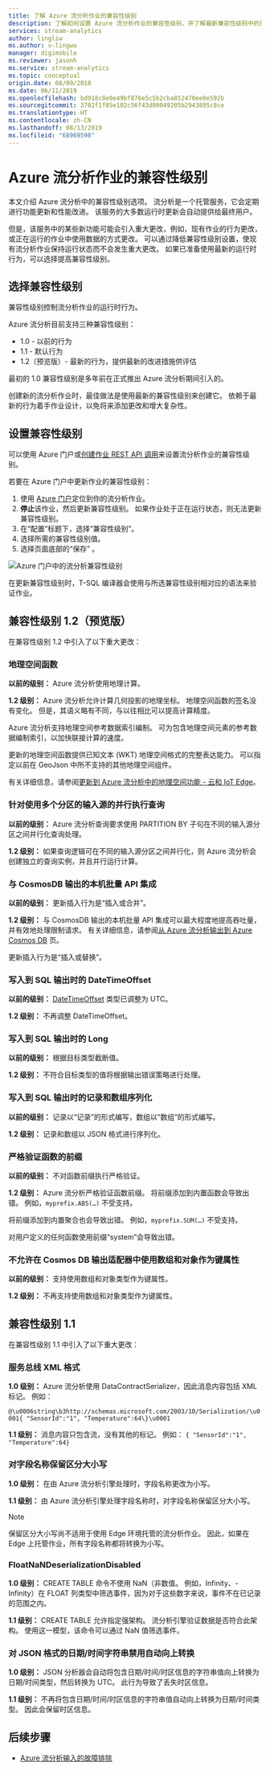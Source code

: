 ```yaml
---
title: 了解 Azure 流分析作业的兼容性级别
description: 了解如何设置 Azure 流分析作业的兼容性级别，并了解最新兼容性级别中的重大更改
services: stream-analytics
author: lingliw
ms.author: v-lingwu
manager: digimobile
ms.reviewer: jasonh
ms.service: stream-analytics
ms.topic: conceptual
origin.date: 08/09/2018
ms.date: 06/11/2019
ms.openlocfilehash: bd918c8e0e49bf876e5c5b2cba852470ee0e592b
ms.sourcegitcommit: 3702f1f85e102c56f43d80049205b2943895c8ce
ms.translationtype: HT
ms.contentlocale: zh-CN
ms.lasthandoff: 08/13/2019
ms.locfileid: "68969598"
---
```

# <a name="compatibility-level-for-azure-stream-analytics-jobs"></a>Azure 流分析作业的兼容性级别

本文介绍 Azure 流分析中的兼容性级别选项。 流分析是一个托管服务，它会定期进行功能更新和性能改进。 该服务的大多数运行时更新会自动提供给最终用户。 

但是，该服务中的某些新功能可能会引入重大更改，例如，现有作业的行为更改，或正在运行的作业中使用数据的方式更改。 可以通过降低兼容性级别设置，使现有流分析作业保持运行状态而不会发生重大更改。 如果已准备使用最新的运行时行为，可以选择提高兼容性级别。 

## <a name="choose-a-compatibility-level"></a>选择兼容性级别

兼容性级别控制流分析作业的运行时行为。 

Azure 流分析目前支持三种兼容性级别：

* 1.0 - 以前的行为
* 1.1 - 默认行为
* 1.2（预览版）- 最新的行为，提供最新的改进措施供评估

最初的 1.0 兼容性级别是多年前在正式推出 Azure 流分析期间引入的。

创建新的流分析作业时，最佳做法是使用最新的兼容性级别来创建它。 依赖于最新的行为着手作业设计，以免将来添加更改和增大复杂性。

## <a name="set-the-compatibility-level"></a>设置兼容性级别

可以使用 Azure 门户或[创建作业 REST API 调用](https://docs.microsoft.com/rest/api/streamanalytics/stream-analytics-job)来设置流分析作业的兼容性级别。

若要在 Azure 门户中更新作业的兼容性级别：

1. 使用 [Azure 门户](https://portal.azure.cn)定位到你的流分析作业。
2. **停止**该作业，然后更新兼容性级别。 如果作业处于正在运行状态，则无法更新兼容性级别。
3. 在“配置”标题下，选择“兼容性级别”。  
4. 选择所需的兼容性级别值。
5. 选择页面底部的“保存”  。

![Azure 门户中的流分析兼容性级别](media/stream-analytics-compatibility-level/stream-analytics-compatibility.png)

在更新兼容性级别时，T-SQL 编译器会使用与所选兼容性级别相对应的语法来验证作业。 

## <a name="compatibility-level-12-preview"></a>兼容性级别 1.2（预览版）

在兼容性级别 1.2 中引入了以下重大更改：

### <a name="geospatial-functions"></a>地理空间函数 

**以前的级别：** Azure 流分析使用地理计算。

**1.2 级别：** Azure 流分析允许计算几何投影的地理坐标。 地理空间函数的签名没有变化。 但是，其语义略有不同，与以往相比可以提高计算精度。

Azure 流分析支持地理空间参考数据索引编制。 可为包含地理空间元素的参考数据编制索引，以加快联接计算的速度。

更新的地理空间函数提供已知文本 (WKT) 地理空间格式的完整表达能力。 可以指定以前在 GeoJson 中所不支持的其他地理空间组件。

有关详细信息，请参阅[更新到 Azure 流分析中的地理空间功能 - 云和 IoT Edge](https://azure.microsoft.com/blog/updates-to-geospatial-functions-in-azure-stream-analytics-cloud-and-iot-edge/)。

### <a name="parallel-query-execution-for-input-sources-with-multiple-partitions"></a>针对使用多个分区的输入源的并行执行查询 

**以前的级别：** Azure 流分析查询要求使用 PARTITION BY 子句在不同的输入源分区之间并行化查询处理。

**1.2 级别：** 如果查询逻辑可在不同的输入源分区之间并行化，则 Azure 流分析会创建独立的查询实例，并且并行运行计算。

### <a name="native-bulk-api-integration-with-cosmosdb-output"></a>与 CosmosDB 输出的本机批量 API 集成

**以前的级别：** 更新插入行为是“插入或合并”。 

**1.2 级别：** 与 CosmosDB 输出的本机批量 API 集成可以最大程度地提高吞吐量，并有效地处理限制请求。 有关详细信息，请参阅[从 Azure 流分析输出到 Azure Cosmos DB](/stream-analytics/stream-analytics-documentdb-output#improved-throughput-with-compatibility-level-12) 页。

更新插入行为是“插入或替换”。 

### <a name="datetimeoffset-when-writing-to-sql-output"></a>写入到 SQL 输出时的 DateTimeOffset

**以前的级别：** [DateTimeOffset](https://docs.microsoft.com/sql/t-sql/data-types/datetimeoffset-transact-sql?view=sql-server-2017) 类型已调整为 UTC。

**1.2 级别：** 不再调整 DateTimeOffset。

### <a name="long-when-writing-to-sql-output"></a>写入到 SQL 输出时的 Long

**以前的级别：** 根据目标类型截断值。

**1.2 级别：** 不符合目标类型的值将根据输出错误策略进行处理。

### <a name="record-and-array-serialization-when-writing-to-sql-output"></a>写入到 SQL 输出时的记录和数组序列化

**以前的级别：** 记录以“记录”的形式编写，数组以“数组”的形式编写。

**1.2 级别：** 记录和数组以 JSON 格式进行序列化。

### <a name="strict-validation-of-prefix-of-functions"></a>严格验证函数的前缀

**以前的级别：** 不对函数前缀执行严格验证。

**1.2 级别：** Azure 流分析严格验证函数前缀。 将前缀添加到内置函数会导致出错。 例如，`myprefix.ABS(…)` 不受支持。

将前缀添加到内置聚合也会导致出错。 例如，`myprefix.SUM(…)` 不受支持。

对用户定义的任何函数使用前缀“system”会导致出错。

### <a name="disallow-array-and-object-as-key-properties-in-cosmos-db-output-adapter"></a>不允许在 Cosmos DB 输出适配器中使用数组和对象作为键属性

**以前的级别：** 支持使用数组和对象类型作为键属性。

**1.2 级别：** 不再支持使用数组和对象类型作为键属性。

## <a name="compatibility-level-11"></a>兼容性级别 1.1

在兼容性级别 1.1 中引入了以下重大更改：

### <a name="service-bus-xml-format"></a>服务总线 XML 格式

**1.0 级别：** Azure 流分析使用 DataContractSerializer，因此消息内容包括 XML 标记。 例如：

`@\u0006string\b3http://schemas.microsoft.com/2003/10/Serialization/\u0001{ "SensorId":"1", "Temperature":64\}\u0001`

**1.1 级别：** 消息内容只包含流，没有其他的标记。 例如： `{ "SensorId":"1", "Temperature":64}`

### <a name="persisting-case-sensitivity-for-field-names"></a>对字段名称保留区分大小写

**1.0 级别：** 在由 Azure 流分析引擎处理时，字段名称更改为小写。

**1.1 级别：** 由 Azure 流分析引擎处理字段名称时，对字段名称保留区分大小写。

> [!NOTE]
> 保留区分大小写尚不适用于使用 Edge 环境托管的流分析作业。 因此，如果在 Edge 上托管作业，所有字段名称都将转换为小写。

### <a name="floatnandeserializationdisabled"></a>FloatNaNDeserializationDisabled

**1.0 级别：** CREATE TABLE 命令不使用 NaN（非数值。 例如，Infinity、-Infinity）在 FLOAT 列类型中筛选事件，因为对于这些数字来说，事件不在已记录的范围之内。

**1.1 级别：** CREATE TABLE 允许指定强架构。 流分析引擎验证数据是否符合此架构。 使用这一模型，该命令可以通过 NaN 值筛选事件。

### <a name="disable-automatic-upcast-for-datetime-strings-in-json"></a>对 JSON 格式的日期/时间字符串禁用自动向上转换

**1.0 级别：** JSON 分析器会自动将包含日期/时间/时区信息的字符串值向上转换为日期/时间类型，然后转换为 UTC。 此行为导致了丢失时区信息。

**1.1 级别：** 不再将包含日期/时间/时区信息的字符串值自动向上转换为日期/时间类型。 因此会保留时区信息。

## <a name="next-steps"></a>后续步骤
* [Azure 流分析输入的故障排除](stream-analytics-troubleshoot-input.md)
